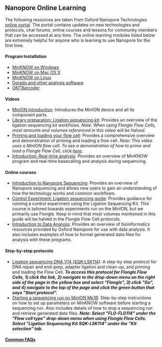 ## Nanopore Online Learning
The following resources are taken from Oxford Nanopore Technologies [online portal](https://id.customers.nanoporetech.com/app/nanoporetech-customers_community_1/exk2kkqokrHG49IhQ697/sso/saml?RelayState=https://community.nanoporetech.com/). The portal contains updates on new technologies and protocols, chat forums, online courses and lessons for community members that can be accessed at any time. The online learning modules listed below are extremely helpful for anyone who is learning to use Nanopore for the first time.

#### Program Installation
- [MinKNOW on Windows](https://community.nanoporetech.com/docs/prepare/library_prep_protocols/experiment-companion-minknow/v/mke_1013_v1_revdc_11apr2016/installing-minknow-on-wind)
- [MinKNOW on Mac OS X](https://community.nanoporetech.com/docs/prepare/library_prep_protocols/experiment-companion-minknow/v/mke_1013_v1_revdc_11apr2016/installing-minknow-on-mac)
- [MinKNOW on Linux](https://community.nanoporetech.com/docs/prepare/library_prep_protocols/experiment-companion-minknow/v/mke_1013_v1_revdc_11apr2016/installing-minknow-on-linu)
- [Dorado and other analysis software](https://community.nanoporetech.com/downloads)
- [ONTBarcoder](https://github.com/asrivathsan/ONTbarcoder)
#### Videos
- [MinION Introduction](https://community.nanoporetech.com/nanopore_learning/lessons/unboxing-minion-introduction): Introduces the MinION device and all its component parts.
- [Library preparation: Ligation sequencing kit](https://community.nanoporetech.com/nanopore_learning/lessons/sqk-lsk109-library-prep): Provides an overview of the ligation sequencing kit workflows. *Note: When using Flongle Flow Cells, most amounts and volumes referenced in this video will be halved.*
- [Priming and loading your flow cell](https://community.nanoporetech.com/nanopore_learning/lessons/priming-and-loading-your-flow-cell): Provides a comprehensive overview and demonstration of priming and loading a flow cell. *Note: This video uses a MinION flow cell. To see a demonstration of how to prime and load a Flongle Flow Cell, click [here](https://community.nanoporetech.com/nanopore_learning/lessons/priming-and-loading-a-flongle-flow-cell).*
- [Introduction: Real-time analysis](https://community.nanoporetech.com/nanopore_learning/lessons/real-time-analysis): Provides an overview of MinKNOW program and real-time basecalling and analysis during sequencing.
#### Online courses
- [Introduction to Nanopore Sequencing](https://community.nanoporetech.com/nanopore_learning/courses/introduction-to-nanopore-sequencing): Provides an overview of Nanopore sequencing and allows new users to gain an understanding of how the technology works and common workflows.
- [Control Experiment: Ligation sequencing guide](https://community.nanoporetech.com/nanopore_learning/courses/control-experiment-ligation-sequencing-guide/lessons/sqk-lsk109-library-prep): Provides guidance for running a control experiment using the Ligation Sequencing Kit. This course is tailored towards experiments run on the MinION, but we primarily use Flongle. Keep in mind that most volumes mentioned in this guide will be halved in the Flongle Flow Cell protocols.
- [Introduction to Data Analysis](https://community.nanoporetech.com/nanopore_learning/courses/introduction-to-data-analysis): Provides an overview of bioinformatics resources provided by Oxford Nanopore for use with data analysis. It also includes examples of how to format generated data files for analysis with these programs.
#### Step-by-step protocols
- [Ligation sequencing DNA V14 (SQK-LSK114)](https://community.nanoporetech.com/docs/prepare/library_prep_protocols/genomic-dna-by-ligation-sqk-lsk114/v/gde_9161_v114_revu_29jun2022): A step-by step protocol for DNA repair and end-prep, adapter ligation and clean-up, and priming and loading the Flow Cell. ***To access this protocol for Flongle Flow Cells, 1) click the link, 2) navigate to the drop-down menu on the right side of the page in the yellow box
 and select "Flongle", 3) click "Go", and 4) navigate to the top of the page and click the green button that says "Start protocol".***
- [Starting a sequencing run on MinION Mk1B](https://community.nanoporetech.com/docs/prepare/library_prep_protocols/experiment-companion-minknow/v/mke_1013_v1_revdc_11apr2016/starting-a-sequencing-run-on-minion): Step-by-step instructions on how to set up parameters on MinKNOW software before starting a sequencing run. Also includes details of how to stop a sequencing run and retrieve generated data files. ***Note: Select "FLO-FLG114" under the "Flow cell type" drop-down menu when using Flongle Flow Cells. Select "Ligation Sequencing Kit SQK-LSK114" under the "Kit selection" tab.***
#### [Common FAQs](https://nanoporetech.com/support)
